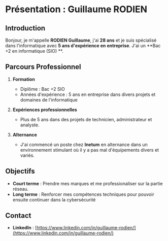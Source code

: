 # Présentation : Guillaume RODIEN

## Introduction
Bonjour, je m'appelle **RODIEN Guillaume**, j'ai **28 ans** et je suis spécialisé dans l'informatique avec **5 ans d'expérience en entreprise**. J'ai un **Bac +2 en informatique (SIO) **.

## Parcours Professionnel
1. **Formation**
   - Diplôme : Bac +2 SIO
   - Années d'expérience : 5 ans en entreprise dans divers projets et domaines de l'informatique

2. **Expériences professionnelles**
   - Plus de 5 ans dans des projets de technicien, administrateur et analyste.

3. **Alternance**
   - J'ai commencé un poste chez **Inetum** en alternance dans un environnement stimulant où il y a pas mal d'équipements divers et variés.

## Objectifs
- **Court terme** : Prendre mes marques et me professionaliser sur la partie réseau.
- **Long terme** : Renforcer mes compétences techniques pour pouvoir ensuite continuer dans la cybersécurité

## Contact
- **LinkedIn** : [https://www.linkedin.com/in/guillaume-rodien/](https://www.linkedin.com/in/guillaume-rodien/)

<!---
GuillaumeRDN/GuillaumeRDN is a ✨ special ✨ repository because its `README.md` (this file) appears on your GitHub profile.
You can click the Preview link to take a look at your changes.
--->
